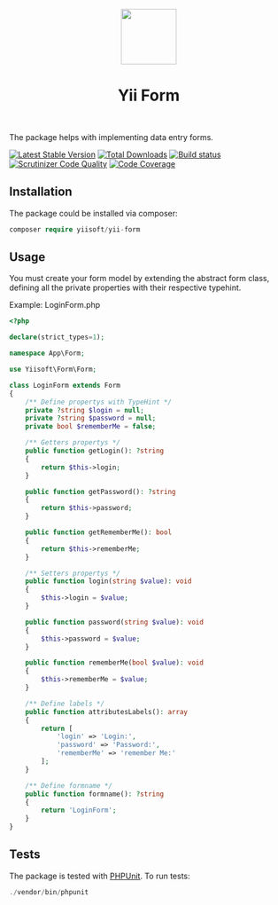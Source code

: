 <p align="center">
    <a href="https://github.com/yiisoft" target="_blank">
        <img src="https://github.com/yiisoft.png" height="100px">
    </a>
    <h1 align="center">Yii Form</h1>
    <br>
</p>

The package helps with implementing data entry forms.

[![Latest Stable Version](https://poser.pugx.org/yiisoft/yii-form/v/stable.png)](https://packagist.org/packages/yiisoft/yii-form)
[![Total Downloads](https://poser.pugx.org/yiisoft/yii-form/downloads.png)](https://packagist.org/packages/yiisoft/yii-form)
[![Build status](https://github.com/yiisoft/yii-form/workflows/build/badge.svg)](https://github.com/yiisoft/yii-form/actions)
[![Scrutinizer Code Quality](https://scrutinizer-ci.com/g/yiisoft/yii-form/badges/quality-score.png?b=master)](https://scrutinizer-ci.com/g/yiisoft/yii-form/?branch=master)
[![Code Coverage](https://scrutinizer-ci.com/g/yiisoft/yii-form/badges/coverage.png?b=master)](https://scrutinizer-ci.com/g/yiisoft/yii-form/?branch=master)

## Installation

The package could be installed via composer:

```php
composer require yiisoft/yii-form
```

## Usage

You must create your form model by extending the abstract form class, defining all the private properties with their
respective typehint.

Example: LoginForm.php

```php
<?php

declare(strict_types=1);

namespace App\Form;

use Yiisoft\Form\Form;

class LoginForm extends Form
{
    /** Define propertys with TypeHint */
    private ?string $login = null;
    private ?string $password = null;
    private bool $rememberMe = false;

    /** Getters propertys */
    public function getLogin(): ?string
    {
        return $this->login;
    }

    public function getPassword(): ?string
    {
        return $this->password;
    }

    public function getRememberMe(): bool
    {
        return $this->rememberMe;
    }

    /** Setters propertys */
    public function login(string $value): void
    {
        $this->login = $value;
    }

    public function password(string $value): void
    {
        $this->password = $value;
    }

    public function rememberMe(bool $value): void
    {
        $this->rememberMe = $value;
    }

    /** Define labels */
    public function attributesLabels(): array
    {
        return [
            'login' => 'Login:',
            'password' => 'Password:',
            'rememberMe' => 'remember Me:'
        ];
    }

    /** Define formname */
    public function formname(): ?string
    {
        return 'LoginForm';
    }
}
```

## Tests

The package is tested with [PHPUnit](https://phpunit.de/). To run tests:

```php
./vendor/bin/phpunit
```
